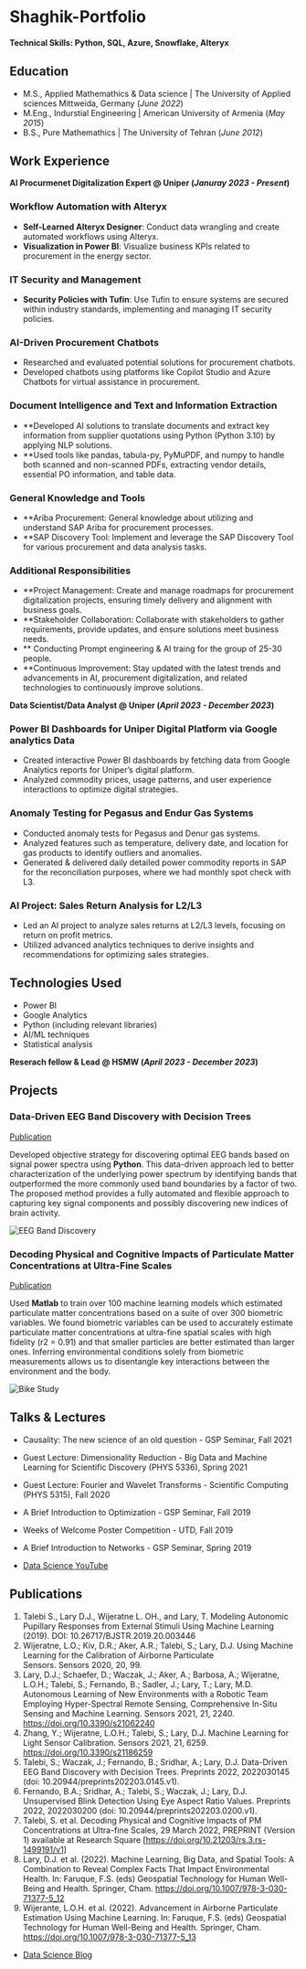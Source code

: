 # Shaghik-Portfolio



#### Technical Skills: Python, SQL, Azure, Snowflake, Alteryx

## Education
- M.S., Applied Mathemathics & Data science | The University of Applied sciences Mittweida, Germany (_June 2022_)								       		
- M.Eng., Indurstial Engineering	| American University of Armenia (_May 2015_)	 			        		
- B.S., Pure Mathemathics | The University of Tehran (_June 2012_)

## Work Experience
**AI Procurmenet Digitalization Expert @ Uniper (_Januray 2023 - Present_)**
### Workflow Automation with Alteryx
- **Self-Learned Alteryx Designer**: Conduct data wrangling and create automated workflows using Alteryx.
- **Visualization in Power BI**: Visualize business KPIs related to procurement in the energy sector.
### IT Security and Management
- **Security Policies with Tufin**: Use Tufin to ensure systems are secured within industry standards, implementing and managing IT security policies.
### AI-Driven Procurement Chatbots
- Researched and evaluated potential solutions for procurement chatbots.
- Developed chatbots using platforms like Copilot Studio and Azure Chatbots for virtual assistance in procurement.

### Document Intelligence and Text and Information Extraction
- **Developed AI solutions to translate documents and extract key information from supplier quotations using Python (Python 3.10) by applying NLP solutions.
- **Used tools like pandas, tabula-py, PyMuPDF, and numpy to handle both scanned and non-scanned PDFs, extracting vendor details, essential PO information, and table data.
### General Knowledge and Tools
- **Ariba Procurement: General knowledge about utilizing and understand SAP Ariba for procurement processes.
- **SAP Discovery Tool: Implement and leverage the SAP Discovery Tool for various procurement and data analysis tasks.
### Additional Responsibilities
- **Project Management: Create and manage roadmaps for procurement digitalization projects, ensuring timely delivery and alignment with business goals.
- **Stakeholder Collaboration: Collaborate with stakeholders to gather requirements, provide updates, and ensure solutions meet business needs.
- ** Conducting Prompt engineering & AI traing for the group of 25-30 people.
- **Continuous Improvement: Stay updated with the latest trends and advancements in AI, procurement digitalization, and related technologies to continuously improve solutions.





**Data Scientist/Data Analyst @ Uniper (_April 2023 - December 2023_)**
### Power BI Dashboards for Uniper Digital Platform via Google analytics Data
- Created interactive Power BI dashboards by fetching data from Google Analytics reports for Uniper’s digital platform.
- Analyzed commodity prices, usage patterns, and user experience interactions to optimize digital strategies.

### Anomaly Testing for Pegasus and Endur Gas Systems
- Conducted anomaly tests for Pegasus and Denur gas systems.
- Analyzed features such as temperature, delivery date, and location for gas products to identify outliers and anomalies.
- Generated & delivered daily detailed power commodity reports in SAP for the reconciliation purposes, where we had monthly spot check with L3.

### AI Project: Sales Return Analysis for L2/L3
- Led an AI project to analyze sales returns at L2/L3 levels, focusing on return on profit metrics.
- Utilized advanced analytics techniques to derive insights and recommendations for optimizing sales strategies.

## Technologies Used
- Power BI
- Google Analytics
- Python (including relevant libraries)
- AI/ML techniques
- Statistical analysis

  
**Reserach fellow & Lead @ HSMW (_April 2023 - December 2023_)**  





## Projects
### Data-Driven EEG Band Discovery with Decision Trees
[Publication](https://www.mdpi.com/1424-8220/22/8/3048)

Developed objective strategy for discovering optimal EEG bands based on signal power spectra using **Python**. This data-driven approach led to better characterization of the underlying power spectrum by identifying bands that outperformed the more commonly used band boundaries by a factor of two. The proposed method provides a fully automated and flexible approach to capturing key signal components and possibly discovering new indices of brain activity.

![EEG Band Discovery](/assets/img/eeg_band_discovery.jpeg)

### Decoding Physical and Cognitive Impacts of Particulate Matter Concentrations at Ultra-Fine Scales
[Publication](https://www.mdpi.com/1424-8220/22/11/4240)

Used **Matlab** to train over 100 machine learning models which estimated particulate matter concentrations based on a suite of over 300 biometric variables. We found biometric variables can be used to accurately estimate particulate matter concentrations at ultra-fine spatial scales with high fidelity (r2 = 0.91) and that smaller particles are better estimated than larger ones. Inferring environmental conditions solely from biometric measurements allows us to disentangle key interactions between the environment and the body.

![Bike Study](/assets/img/bike_study.jpeg)

## Talks & Lectures
- Causality: The new science of an old question - GSP Seminar, Fall 2021
- Guest Lecture: Dimensionality Reduction - Big Data and Machine Learning for Scientific Discovery (PHYS 5336), Spring 2021
- Guest Lecture: Fourier and Wavelet Transforms - Scientific Computing (PHYS 5315), Fall 2020
- A Brief Introduction to Optimization - GSP Seminar, Fall 2019
- Weeks of Welcome Poster Competition - UTD, Fall 2019
- A Brief Introduction to Networks - GSP Seminar, Spring 2019

- [Data Science YouTube](https://www.youtube.com/channel/UCa9gErQ9AE5jT2DZLjXBIdA)

## Publications
1. Talebi S., Lary D.J., Wijeratne L. OH., and Lary, T. Modeling Autonomic Pupillary Responses from External Stimuli Using Machine Learning (2019). DOI: 10.26717/BJSTR.2019.20.003446
2. Wijeratne, L.O.; Kiv, D.R.; Aker, A.R.; Talebi, S.; Lary, D.J. Using Machine Learning for the Calibration of Airborne Particulate Sensors. Sensors 2020, 20, 99.
3. Lary, D.J.; Schaefer, D.; Waczak, J.; Aker, A.; Barbosa, A.; Wijeratne, L.O.H.; Talebi, S.; Fernando, B.; Sadler, J.; Lary, T.; Lary, M.D. Autonomous Learning of New Environments with a Robotic Team Employing Hyper-Spectral Remote Sensing, Comprehensive In-Situ Sensing and Machine Learning. Sensors 2021, 21, 2240. https://doi.org/10.3390/s21062240
4. Zhang, Y.; Wijeratne, L.O.H.; Talebi, S.; Lary, D.J. Machine Learning for Light Sensor Calibration. Sensors 2021, 21, 6259. https://doi.org/10.3390/s21186259
5. Talebi, S.; Waczak, J.; Fernando, B.; Sridhar, A.; Lary, D.J. Data-Driven EEG Band Discovery with Decision Trees. Preprints 2022, 2022030145 (doi: 10.20944/preprints202203.0145.v1).
6. Fernando, B.A.; Sridhar, A.; Talebi, S.; Waczak, J.; Lary, D.J. Unsupervised Blink Detection Using Eye Aspect Ratio Values. Preprints 2022, 2022030200 (doi: 10.20944/preprints202203.0200.v1).
7. Talebi, S. et al. Decoding Physical and Cognitive Impacts of PM Concentrations at Ultra-fine Scales, 29 March 2022, PREPRINT (Version 1) available at Research Square [https://doi.org/10.21203/rs.3.rs-1499191/v1]
8. Lary, D.J. et al. (2022). Machine Learning, Big Data, and Spatial Tools: A Combination to Reveal Complex Facts That Impact Environmental Health. In: Faruque, F.S. (eds) Geospatial Technology for Human Well-Being and Health. Springer, Cham. https://doi.org/10.1007/978-3-030-71377-5_12
9. Wijerante, L.O.H. et al. (2022). Advancement in Airborne Particulate Estimation Using Machine Learning. In: Faruque, F.S. (eds) Geospatial Technology for Human Well-Being and Health. Springer, Cham. https://doi.org/10.1007/978-3-030-71377-5_13

- [Data Science Blog](https://medium.com/@shawhin)
